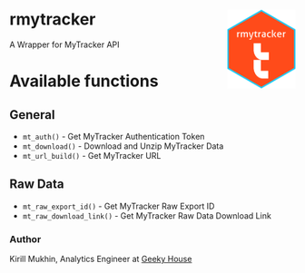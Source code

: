 # rmytracker <img src='https://raw.githubusercontent.com/muzerow/rmytracker/master/inst/rmytracker.png' align="right" height="139" /></a>
A Wrapper for MyTracker API

# Available functions

## General

* `mt_auth()` - Get MyTracker Authentication Token
* `mt_download()` - Download and Unzip MyTracker Data
* `mt_url_build()` - Get MyTracker URL

## Raw Data

* `mt_raw_export_id()` - Get MyTracker Raw Export ID
* `mt_raw_download_link()` - Get MyTracker Raw Data Download Link

### Author

Kirill Mukhin, Analytics Engineer at [Geeky House](https://geeky.house/)
